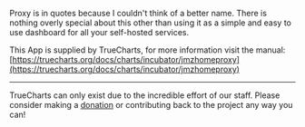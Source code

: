 Proxy is in quotes because I couldn't think of a better name. There is nothing overly special about this other than using it as a simple and easy to use dashboard for all your self-hosted services.


This App is supplied by TrueCharts, for more information visit the manual: [https://truecharts.org/docs/charts/incubator/jmzhomeproxy](https://truecharts.org/docs/charts/incubator/jmzhomeproxy)

---

TrueCharts can only exist due to the incredible effort of our staff.
Please consider making a [donation](https://truecharts.org/docs/about/sponsor) or contributing back to the project any way you can!
